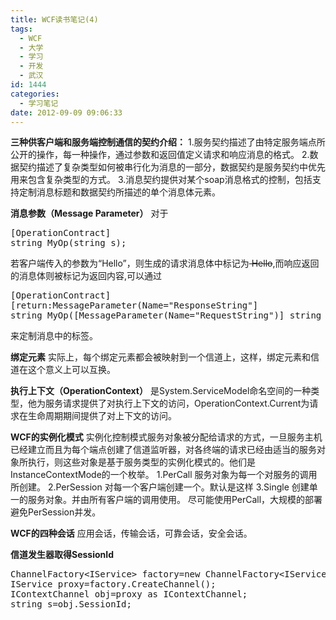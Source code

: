 ```yaml
---
title: WCF读书笔记(4)
tags:
  - WCF
  - 大学
  - 学习
  - 开发
  - 武汉
id: 1444
categories:
  - 学习笔记
date: 2012-09-09 09:06:33
---
```


**三种供客户端和服务端控制通信的契约介绍：**
1.服务契约描述了由特定服务端点所公开的操作，每一种操作，通过参数和返回值定义请求和响应消息的格式。
2.数据契约描述了复杂类型如何被串行化为消息的一部分，数据契约是服务契约中优先用来包含复杂类型的方式。
3.消息契约提供对某个soap消息格式的控制，包括支持定制消息标题和数据契约所描述的单个消息体元素。

**消息参数（Message Parameter）**
对于

<pre class="lang:c# decode:true " >[OperationContract]
string MyOp(string s);
</pre> 
若客户端传入的参数为“Hello”，则生成的请求消息体中标记为<s> Hello</s>,而响应返回的消息体则被标记为<NewOpResult>返回内容</NewOpResult>,可以通过

<pre class="lang:default decode:true " >[OperationContract]
[return:MessageParameter(Name="ResponseString"]
string MyOp([MessageParameter(Name="RequestString")] string s);</pre> 
来定制消息中的标签。

**绑定元素**
实际上，每个绑定元素都会被映射到一个信道上，这样，绑定元素和信道在这个意义上可以互换。

**执行上下文（OperationContext）**
是System.ServiceModel命名空间的一种类型，他为服务请求提供了对执行上下文的访问，OperationContext.Current为请求在生命周期期间提供了对上下文的访问。

**WCF的实例化模式**
实例化控制模式服务对象被分配给请求的方式，一旦服务主机已经建立而且为每个端点创建了信道监听器，对各终端的请求已经由适当的服务对象所执行，则这些对象是基于服务类型的实例化模式的。他们是InstanceContextMode的一个枚举。
1.PerCall 服务对象为每一个对服务的调用所创建。
2.PerSession 对每一个客户端创建一个。默认是这样
3.Single 创建单一的服务对象。并由所有客户端的调用使用。
尽可能使用PerCall，大规模的部署避免PerSession并发。

**WCF的四种会话**
应用会话，传输会话，可靠会话，安全会话。

**信道发生器取得SessionId**

<pre class="lang:c# decode:true " >ChannelFactory&lt;IService&gt; factory=new ChannelFactory&lt;IService&gt;("Service");
IService proxy=factory.CreateChannel();
IContextChannel obj=proxy as IContextChannel;
string s=obj.SessionId;</pre> 